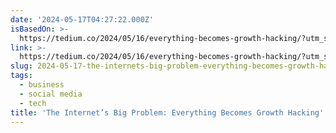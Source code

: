 ```yaml
---
date: '2024-05-17T04:27:22.000Z'
isBasedOn: >-
  https://tedium.co/2024/05/16/everything-becomes-growth-hacking/?utm_source=tedium_social
link: >-
  https://tedium.co/2024/05/16/everything-becomes-growth-hacking/?utm_source=tedium_social
slug: 2024-05-17-the-internets-big-problem-everything-becomes-growth-hacking
tags:
  - business
  - social media
  - tech
title: 'The Internet’s Big Problem: Everything Becomes Growth Hacking'
---
```

 
